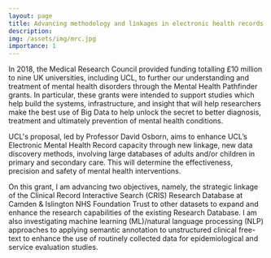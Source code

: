 ```yaml
---
layout: page
title: Advancing methodology and linkages in electronic health records for mental health research
description:
img: /assets/img/mrc.jpg
importance: 1
---
```


In 2018, the Medical Research Council provided funding totalling £10 million to nine UK universities, including UCL, to further our understanding and treatment of mental health disorders through the Mental Health Pathfinder grants. In particular, these grants were intended to support studies which help build the systems, infrastructure, and insight that will help researchers make the best use of Big Data to help unlock the secret to better diagnosis, treatment and ultimately prevention of mental health conditions.

UCL's proposal, led by Professor David Osborn, aims to enhance UCL’s Electronic Mental Health Record capacity through new linkage, new data discovery methods, involving large databases of adults and/or children in primary and secondary care. This will determine the effectiveness, precision and safety of mental health interventions.

On this grant, I am advancing two objectives, namely, the strategic linkage of the Clinical Record Interactive Search (CRIS) Research Database at Camden & Islington NHS Foundation Trust to other datasets to expand and enhance the research capabilities of the existing Research Database. I am also investigating machine learning (ML)/natural language processing (NLP) approaches to applying semantic annotation to unstructured clinical free-text to enhance the use of routinely collected data for epidemiological and service evaluation studies. 
